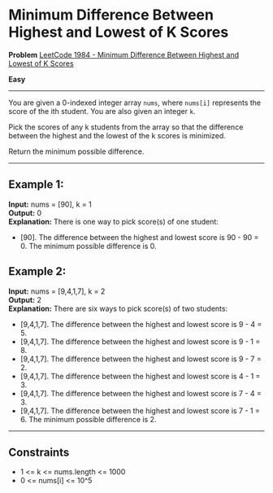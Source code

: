 # Minimum Difference Between Highest and Lowest of K Scores

**Problem** [LeetCode 1984 - Minimum Difference Between Highest and Lowest of K Scores](https://leetcode.com/problems/minimum-difference-between-highest-and-lowest-of-k-scores/description/)

**Easy**

---

You are given a 0-indexed integer array `nums`, where `nums[i]` represents the score of the ith student. You are also given an integer `k`.

Pick the scores of any k students from the array so that the difference between the highest and the lowest of the k scores is minimized.

Return the minimum possible difference.

---

## Example 1:

**Input:** nums = [90], k = 1  
**Output:** 0  
**Explanation:** There is one way to pick score(s) of one student:

- [90]. The difference between the highest and lowest score is 90 - 90 = 0.
  The minimum possible difference is 0.

## Example 2:

**Input:** nums = [9,4,1,7], k = 2  
**Output:** 2  
**Explanation:** There are six ways to pick score(s) of two students:

- [9,4,1,7]. The difference between the highest and lowest score is 9 - 4 = 5.
- [9,4,1,7]. The difference between the highest and lowest score is 9 - 1 = 8.
- [9,4,1,7]. The difference between the highest and lowest score is 9 - 7 = 2.
- [9,4,1,7]. The difference between the highest and lowest score is 4 - 1 = 3.
- [9,4,1,7]. The difference between the highest and lowest score is 7 - 4 = 3.
- [9,4,1,7]. The difference between the highest and lowest score is 7 - 1 = 6.
  The minimum possible difference is 2.

---

## Constraints

- 1 <= k <= nums.length <= 1000
- 0 <= nums[i] <= 10^5
